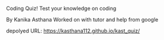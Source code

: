 Coding Quiz!
Test your knowledge on coding

By Kanika Asthana
Worked on with tutor and help from google

depolyed URL: https://kasthana112.github.io/kast_quiz/